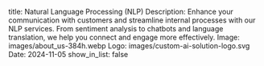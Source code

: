 title: Natural Language Processing (NLP)
Description: Enhance your communication with customers and streamline internal processes with our NLP services. From sentiment analysis to chatbots and language translation, we help you connect and engage more effectively.
Image: images/about_us-384h.webp
Logo: images/custom-ai-solution-logo.svg
Date: 2024-11-05
show_in_list: false
